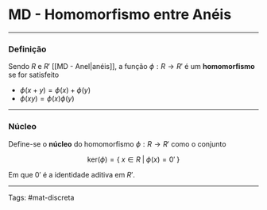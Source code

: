 # MD - Homomorfismo entre Anéis

---

### Definição

Sendo $R$ e $R'$ [[MD - Anel|anéis]], a função $\phi:R\to R'$ é um **homomorfismo** se for satisfeito

- $\phi(x+y) = \phi(x) + \phi(y)$
- $\phi(xy) = \phi(x)\phi(y)$

---

### Núcleo

Define-se o **núcleo** do homomorfismo $\phi:R\to R'$ como o conjunto

$$
\mathrm{ker}(\phi) = \{\; x \in R \;|\; \phi(x)=0' \;\}
$$

Em que $0'$ é a identidade aditiva em $R'$.

---

Tags: #mat-discreta 